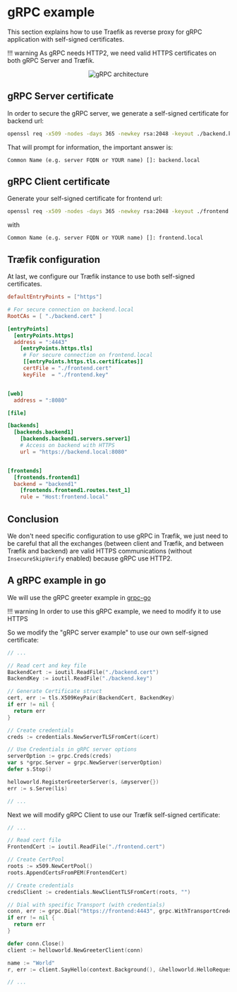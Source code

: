# gRPC example

This section explains how to use Traefik as reverse proxy for gRPC application with self-signed certificates.

!!! warning
    As gRPC needs HTTP2, we need valid HTTPS certificates on both gRPC Server and Træfik.

<p align="center">
<img src="/img/grpc.svg" alt="gRPC architecture" title="gRPC architecture" />
</p>

## gRPC Server certificate

In order to secure the gRPC server, we generate a self-signed certificate for backend url:

```bash
openssl req -x509 -nodes -days 365 -newkey rsa:2048 -keyout ./backend.key -out ./backend.cert
```

That will prompt for information, the important answer is:

```
Common Name (e.g. server FQDN or YOUR name) []: backend.local
```

## gRPC Client certificate

Generate your self-signed certificate for frontend url:

```bash
openssl req -x509 -nodes -days 365 -newkey rsa:2048 -keyout ./frontend.key -out ./frontend.crt
```

with

```
Common Name (e.g. server FQDN or YOUR name) []: frontend.local
```

## Træfik configuration

At last, we configure our Træfik instance to use both self-signed certificates.

```toml
defaultEntryPoints = ["https"]

# For secure connection on backend.local
RootCAs = [ "./backend.cert" ]

[entryPoints]
  [entryPoints.https]
  address = ":4443"
    [entryPoints.https.tls]
     # For secure connection on frontend.local
     [[entryPoints.https.tls.certificates]]
     certFile = "./frontend.cert"
     keyFile  = "./frontend.key"


[web]
  address = ":8080"

[file]

[backends]
  [backends.backend1]
    [backends.backend1.servers.server1]
    # Access on backend with HTTPS
    url = "https://backend.local:8080"


[frontends]
  [frontends.frontend1]
  backend = "backend1"
    [frontends.frontend1.routes.test_1]
    rule = "Host:frontend.local"
```

## Conclusion

We don't need specific configuration to use gRPC in Træfik, we just need to be careful that all the exchanges (between client and Træfik, and between Træfik and backend) are valid HTTPS communications (without `InsecureSkipVerify` enabled) because gRPC use HTTP2.

## A gRPC example in go

We will use the gRPC greeter example in [grpc-go](https://github.com/grpc/grpc-go/tree/master/examples/helloworld)

!!! warning
    In order to use this gRPC example, we need to modify it to use HTTPS

So we modify the "gRPC server example" to use our own self-signed certificate:

```go
// ...

// Read cert and key file
BackendCert := ioutil.ReadFile("./backend.cert")
BackendKey := ioutil.ReadFile("./backend.key")

// Generate Certificate struct
cert, err := tls.X509KeyPair(BackendCert, BackendKey)
if err != nil {
  return err
}

// Create credentials
creds := credentials.NewServerTLSFromCert(&cert)

// Use Credentials in gRPC server options
serverOption := grpc.Creds(creds)
var s *grpc.Server = grpc.NewServer(serverOption)
defer s.Stop()

helloworld.RegisterGreeterServer(s, &myserver{})
err := s.Serve(lis)

// ...
```

Next we will modify gRPC Client to use our Træfik self-signed certificate:

```go
// ...

// Read cert file
FrontendCert := ioutil.ReadFile("./frontend.cert")

// Create CertPool
roots := x509.NewCertPool()
roots.AppendCertsFromPEM(FrontendCert)

// Create credentials
credsClient := credentials.NewClientTLSFromCert(roots, "")

// Dial with specific Transport (with credentials)
conn, err := grpc.Dial("https://frontend:4443", grpc.WithTransportCredentials(credsClient))
if err != nil {
  return err
}

defer conn.Close()
client := helloworld.NewGreeterClient(conn)

name := "World"
r, err := client.SayHello(context.Background(), &helloworld.HelloRequest{Name: name})

// ...
```

